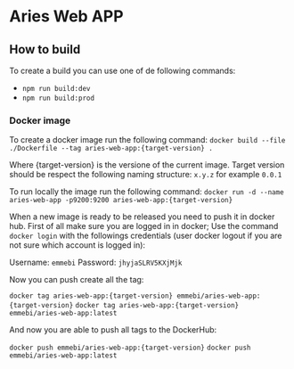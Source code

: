 # Aries Web APP

## How to build
To create a build you can use one of de following commands:
 * `npm run build:dev`
 * `npm run build:prod`

### Docker image
To create a docker image run the following command:
`docker build --file ./Dockerfile --tag aries-web-app:{target-version} .`

Where {target-version} is the versione of the current image.
Target version should be respect the following naming structure: `x.y.z` for example `0.0.1`

To run locally the image run the following command:
`docker run -d --name aries-web-app -p9200:9200 aries-web-app:{target-version}`

When a new image is ready to be released you need to push it in docker hub. 
First of all make sure you are logged in in docker;
Use the command `docker login` with the followings credentials (user docker logout if you are not sure which account is logged in):

Username: `emmebi`
Password: `jhyjaSLRV5KXjMjk`

Now you can push create all the tag:

`docker tag aries-web-app:{target-version} emmebi/aries-web-app:{target-version}`
`docker tag aries-web-app:{target-version} emmebi/aries-web-app:latest`


And now you are able to push all tags to the DockerHub:

`docker push emmebi/aries-web-app:{target-version}`
`docker push emmebi/aries-web-app:latest`
